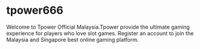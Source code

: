 # tpower666
Welcome to Tpower Official Malaysia.Tpower provide the ultimate gaming experience for players who love slot games.  Register an account to join the Malaysia and Singapore best online gaming platform.
